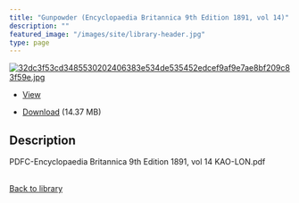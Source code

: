 ```yaml
---
title: "Gunpowder (Encyclopaedia Britannica 9th Edition 1891, vol 14)"
description: ""
featured_image: "/images/site/library-header.jpg"
type: page
---
```


<a href="https://drive.google.com/file/d/1WGjSP5tdGIB0tqgB2_DxJWdl6nzA8hqR/view" target="_blank">![32dc3f53cd3485530202406383e534de535452edcef9af9e7ae8bf209c83f59e.jpg](/images/library/32dc3f53cd3485530202406383e534de535452edcef9af9e7ae8bf209c83f59e.jpg)</a>
* <a href="https://drive.google.com/file/d/1WGjSP5tdGIB0tqgB2_DxJWdl6nzA8hqR/view" target="_blank">View</a>

* [Download](https://drive.google.com/uc?export=download&id=1WGjSP5tdGIB0tqgB2_DxJWdl6nzA8hqR) (14.37 MB)

## Description<div>
<p>PDFC-Encyclopaedia Britannica 9th Edition 1891, vol 14 KAO-LON.pdf</p></div>

<br />[Back to library](/library/)
